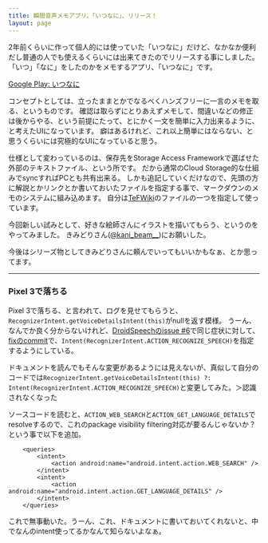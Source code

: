 ```yaml
---
title: 瞬間音声メモアプリ、「いつなに」、リリース！
layout: page
---
```

2年前くらいに作って個人的には使っていた「いつなに」だけど、なかなか便利だし普通の人でも使えるくらいには出来てきたのでリリースする事にしました。
「いつ」「なに」をしたのかをメモするアプリ、「いつなに」です。

[Google Play: いつなに](https://play.google.com/store/apps/details?id=io.github.karino2.itsunani)

コンセプトとしては、立ったままとかでなるべくハンズフリーに一言のメモを取る、というものです。
確認は取らずにとりあえずメモして、間違いなどの修正は後からやる、という前提にたって、とにかく一文を簡単に入力出来るように、と考えたUIになっています。
癖はあるけれど、これ以上簡単にはならない、と思うくらいには究極的なUIになっていると思う。

仕様として変わっているのは、保存先をStorage Access Frameworkで選ばせた外部のテキストファイル、という所です。
だから通常のCloud Storage的な仕組みでsyncすればPCとも共有出来る。
しかも追記していくだけなので、先頭の方に解説とかリンクとか書いておいたファイルを指定する事で、マークダウンのメモのシステムに組み込めます。
自分は[TeFWiki](https://karino2.github.io/2021/04/17/tefwiki_ja.html)のファイルの一つを指定して使っています。

今回新しい試みとして、好きな絵師さんにイラストを描いてもらう、というのをやってみました。
きみどりさん([@kani_beam__](https://twitter.com/kani_beam__))にお願いした。

今後はシリーズ物としてきみどりさんに頼んでいってもいいかもなぁ、とか思ってます。

----

### Pixel 3で落ちる

Pixel 3で落ちる、と言われて、ログを見せてもらうと、`RecognizerIntent.getVoiceDetailsIntent(this)`がnullを返す模様。
うーん、なんでか良く分からないけれど、[DroidSpeechのissue #6](https://github.com/vikramezhil/DroidSpeech2.0/issues/6)で同じ症状に対して、[fixのcommit](https://github.com/ronnyporsch/DroidSpeech2.0/commit/f00a70c416e057af7223aaee5c8cc86b1616ace1)で、`Intent(RecognizerIntent.ACTION_RECOGNIZE_SPEECH)`を指定するようにしている。

ドキュメントを読んでもそんな変更があるようには見えないが、真似して自分のコードでは`RecognizerIntent.getVoiceDetailsIntent(this) ?: Intent(RecognizerIntent.ACTION_RECOGNIZE_SPEECH)`と変更してみた。＞認識されなくなった

ソースコードを読むと、`ACTION_WEB_SEARCH`と`ACTION_GET_LANGUAGE_DETAILS`でresolveするので、これのpackage visibility filtering対応が要るんじゃないか？
という事で以下を追加。

```
    <queries>
        <intent>
            <action android:name="android.intent.action.WEB_SEARCH" />
        </intent>
        <intent>
            <action android:name="android.intent.action.GET_LANGUAGE_DETAILS" />
        </intent>
    </queries>
```

これで無事動いた。うーん、これ、ドキュメントに書いておいてくれないと、中でなんのintent使ってるかなんて知らないよなぁ。